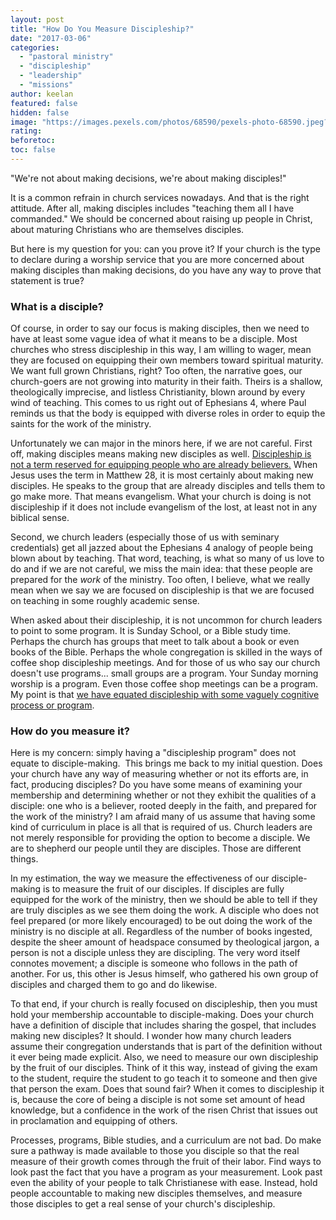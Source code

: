 ```yaml
---
layout: post
title: "How Do You Measure Discipleship?"
date: "2017-03-06"
categories: 
  - "pastoral ministry"
  - "discipleship"
  - "leadership"
  - "missions"
author: keelan
featured: false
hidden: false
image: "https://images.pexels.com/photos/68590/pexels-photo-68590.jpeg?auto=compress&cs=tinysrgb&w=1260&h=750&dpr=1"
rating:
beforetoc:
toc: false
---
```


"We're not about making decisions, we're about making disciples!"

It is a common refrain in church services nowadays. And that is the right attitude. After all, making disciples includes "teaching them all I have commanded." We should be concerned about raising up people in Christ, about maturing Christians who are themselves disciples.

But here is my question for you: can you prove it? If your church is the type to declare during a worship service that you are more concerned about making disciples than making decisions, do you have any way to prove that statement is true?

### What is a disciple?

Of course, in order to say our focus is making disciples, then we need to have at least some vague idea of what it means to be a disciple. Most churches who stress discipleship in this way, I am willing to wager, mean they are focused on equipping their own members toward spiritual maturity. We want full grown Christians, right? Too often, the narrative goes, our church-goers are not growing into maturity in their faith. Theirs is a shallow, theologically imprecise, and listless Christianity, blown around by every wind of teaching. This comes to us right out of Ephesians 4, where Paul reminds us that the body is equipped with diverse roles in order to equip the saints for the work of the ministry.

Unfortunately we can major in the minors here, if we are not careful. First off, making disciples means making new disciples as well. [Discipleship is not a term reserved for equipping people who are already believers.](http://blog.keelancook.com/2016/08/is-our-understanding-of-discipleship-anemic.html) When Jesus uses the term in Matthew 28, it is most certainly about making new disciples. He speaks to the group that are already disciples and tells them to go make more. That means evangelism. What your church is doing is not discipleship if it does not include evangelism of the lost, at least not in any biblical sense.

Second, we church leaders (especially those of us with seminary credentials) get all jazzed about the Ephesians 4 analogy of people being blown about by teaching. That word, teaching, is what so many of us love to do and if we are not careful, we miss the main idea: that these people are prepared for the _work_ of the ministry. Too often, I believe, what we really mean when we say we are focused on discipleship is that we are focused on teaching in some roughly academic sense.

When asked about their discipleship, it is not uncommon for church leaders to point to some program. It is Sunday School, or a Bible study time. Perhaps the church has groups that meet to talk about a book or even books of the Bible. Perhaps the whole congregation is skilled in the ways of coffee shop discipleship meetings. And for those of us who say our church doesn't use programs... small groups are a program. Your Sunday morning worship is a program. Even those coffee shop meetings can be a program. My point is that [we have equated discipleship with some vaguely cognitive process or program](http://blog.keelancook.com/2016/09/the-discipleship-spiral-doing-to-learn-and-learning-to-do.html).

### How do you measure it?

Here is my concern: simply having a "discipleship program" does not equate to disciple-making.  This brings me back to my initial question. Does your church have any way of measuring whether or not its efforts are, in fact, producing disciples? Do you have some means of examining your membership and determining whether or not they exhibit the qualities of a disciple: one who is a believer, rooted deeply in the faith, and prepared for the work of the ministry? I am afraid many of us assume that having some kind of curriculum in place is all that is required of us. Church leaders are not merely responsible for providing the option to become a disciple. We are to shepherd our people until they are disciples. Those are different things.

In my estimation, the way we measure the effectiveness of our disciple-making is to measure the fruit of our disciples. If disciples are fully equipped for the work of the ministry, then we should be able to tell if they are truly disciples as we see them doing the work. A disciple who does not feel prepared (or more likely encouraged) to be out doing the work of the ministry is no disciple at all. Regardless of the number of books ingested, despite the sheer amount of headspace consumed by theological jargon, a person is not a disciple unless they are discipling. The very word itself connotes movement; a disciple is someone who follows in the path of another. For us, this other is Jesus himself, who gathered his own group of disciples and charged them to go and do likewise.

To that end, if your church is really focused on discipleship, then you must hold your membership accountable to disciple-making. Does your church have a definition of disciple that includes sharing the gospel, that includes making new disciples? It should. I wonder how many church leaders assume their congregation understands that is part of the definition without it ever being made explicit. Also, we need to measure our own discipleship by the fruit of our disciples. Think of it this way, instead of giving the exam to the student, require the student to go teach it to someone and then give that person the exam. Does that sound fair? When it comes to discipleship it is, because the core of being a disciple is not some set amount of head knowledge, but a confidence in the work of the risen Christ that issues out in proclamation and equipping of others.

Processes, programs, Bible studies, and a curriculum are not bad. Do make sure a pathway is made available to those you disciple so that the real measure of their growth comes through the fruit of their labor. Find ways to look past the fact that you have a program as your measurement. Look past even the ability of your people to talk Christianese with ease. Instead, hold people accountable to making new disciples themselves, and measure those disciples to get a real sense of your church's discipleship.
